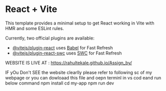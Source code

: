 # React + Vite

This template provides a minimal setup to get React working in Vite with HMR and some ESLint rules.

Currently, two official plugins are available:

- [@vitejs/plugin-react](https://github.com/vitejs/vite-plugin-react/blob/main/packages/plugin-react/README.md) uses [Babel](https://babeljs.io/) for Fast Refresh
- [@vitejs/plugin-react-swc](https://github.com/vitejs/vite-plugin-react-swc) uses [SWC](https://swc.rs/) for Fast Refresh


WEBSITE IS LIVE AT :  https://rahultekale.github.io/Assign_by/


IF yOu Don't SEE the website clearlly please refer to following sc of my webpage or you can dowloaad this file and oepn terminl in vs cod eand run below command 
npm install
cd my-app
npm run dev 
